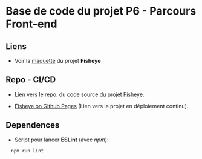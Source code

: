 # Base de code du projet P6 - Parcours Front-end

## Liens

* Voir la [maquette](https://www.figma.com/file/Q3yNeD7WTK9QHDldg9vaRl/UI-Design-FishEye-FR?node-id=0%3A1) du projet **Fisheye**

## Repo - CI/CD

* Lien vers le repo. du code source du [projet Fisheye](https://github.com/gouttebroze/Front-End-Fisheye).

* [Fisheye on Github Pages](https://gouttebroze.github.io/Front-End-Fisheye/) (Lien vers le projet en déploiement continu).

## Dependences

* Script pour lancer **ESLint** (avec *npm*):

```shell
  npm run lint
```
